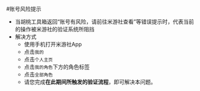 #账号风险提示

- 当胡桃工具箱返回“账号有风险，请前往米游社查看”等错误提示时，代表当前的操作被米游社的验证系统所阻挡
- 解决方式
    - 使用手机打开米游社App
    - 点击`我的`
    - 点击`个人主页`
    - 点击`我的角色`下方的角色标签
    - 点击`全部角色`
    - 请您完成**在此期间所触发的验证流程**，即可解决本问题。